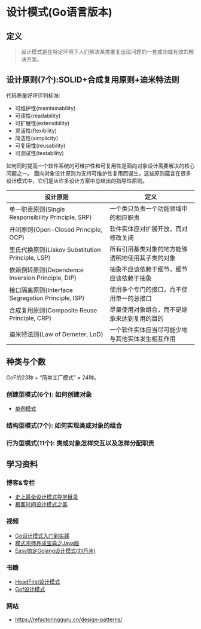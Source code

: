 # 设计模式(Go语言版本)
## 定义
> 设计模式是在特定环境下人们解决某类重复出现问题的一套成功或有效的解决方案。

## 设计原则(7个):SOLID+合成复用原则+迪米特法则
代码质量好坏评判标准:
* 可维护性(maintainability)
* 可读性(readability)
* 可扩展性(extensibility)
* 灵活性(flexibility)
* 简洁性(simplicity)
* 可复用性(reusability)
* 可测试性(testability)

如何同时提高一个软件系统的可维护性和可复用性是面向对象设计需要解决的核心问题之一。
面向对象设计原则为支持可维护性复用而诞生，这些原则蕴含在很多设计模式中，它们是从许多设计方案中总结出的指导性原则。

| 设计原则 | 定义 |
|--| --- |
| 单一职责原则(Single Responsibility Principle, SRP) | 一个类只负责一个功能领域中的相应职责 |
| 开闭原则(Open-Closed Principle, OCP) | 软件实体应对扩展开放，而对修改关闭 |
| 里氏代换原则(Liskov Substitution Principle, LSP) | 所有引用基类对象的地方能够透明地使用其子类的对象 |
| 依赖倒转原则(Dependence  Inversion Principle, DIP) |抽象不应该依赖于细节，细节应该依赖于抽象 |
|接口隔离原则(Interface Segregation Principle, ISP) | 使用多个专门的接口，而不使用单一的总接口|
|合成复用原则(Composite Reuse Principle, CRP) |尽量使用对象组合，而不是继承来达到复用的目的 |
|迪米特法则(Law of Demeter, LoD) | 一个软件实体应当尽可能少地与其他实体发生相互作用 |

## 种类与个数
GoF的23种 + “简单工厂模式” = 24种。
### 创建型模式(6个): 如何创建对象
* [单例模式](https://github.com/SnDragon/go-design-pattern/blob/master/creator/singleton)

### 结构型模式(7个): 如何实现类或对象的组合


### 行为型模式(11个): 类或对象怎样交互以及怎样分配职责



## 学习资料
### 博客&专栏
* [史上最全设计模式导学目录](https://blog.csdn.net/LoveLion/article/details/17517213)
* [极客时间设计模式之美](https://time.geekbang.org/column/intro/100039001)

### 视频
* [Go设计模式入门到实践](https://www.imooc.com/learn/1226)
* [模式宗师养成宝典之Java版](https://www.imooc.com/course/programdetail/pid/18)
* [Easy搞定Golang设计模式(刘丹冰)](https://space.bilibili.com/373073810/channel/collectiondetail?sid=734579)

### 书籍
* [HeadFirst设计模式](https://awesome-programming-books.github.io/design-pattern/HeadFirst%E8%AE%BE%E8%AE%A1%E6%A8%A1%E5%BC%8F.pdf)
* [Gof设计模式](https://book.douban.com/subject/1052241/)
### 网站
* https://refactoringguru.cn/design-patterns/